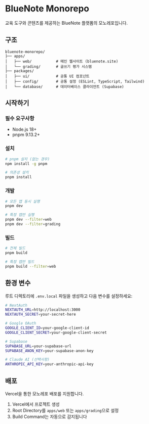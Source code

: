 # BlueNote Monorepo

교육 도구와 콘텐츠를 제공하는 BlueNote 플랫폼의 모노레포입니다.

## 구조

```
bluenote-monorepo/
├── apps/
│   ├── web/           # 메인 웹사이트 (bluenote.site)
│   └── grading/       # 글쓰기 평가 시스템
├── packages/
│   ├── ui/            # 공통 UI 컴포넌트
│   ├── config/        # 공통 설정 (ESLint, TypeScript, Tailwind)
│   └── database/      # 데이터베이스 클라이언트 (Supabase)
```

## 시작하기

### 필수 요구사항

- Node.js 18+
- pnpm 9.13.2+

### 설치

```bash
# pnpm 설치 (없는 경우)
npm install -g pnpm

# 의존성 설치
pnpm install
```

### 개발

```bash
# 모든 앱 동시 실행
pnpm dev

# 특정 앱만 실행
pnpm dev --filter=web
pnpm dev --filter=grading
```

### 빌드

```bash
# 전체 빌드
pnpm build

# 특정 앱만 빌드
pnpm build --filter=web
```

## 환경 변수

루트 디렉토리에 `.env.local` 파일을 생성하고 다음 변수를 설정하세요:

```bash
# NextAuth
NEXTAUTH_URL=http://localhost:3000
NEXTAUTH_SECRET=your-secret-here

# Google OAuth
GOOGLE_CLIENT_ID=your-google-client-id
GOOGLE_CLIENT_SECRET=your-google-client-secret

# Supabase
SUPABASE_URL=your-supabase-url
SUPABASE_ANON_KEY=your-supabase-anon-key

# Claude AI (선택사항)
ANTHROPIC_API_KEY=your-anthropic-api-key
```

## 배포

Vercel을 통한 모노레포 배포를 지원합니다.

1. Vercel에서 프로젝트 생성
2. Root Directory를 `apps/web` 또는 `apps/grading`으로 설정
3. Build Command는 자동으로 감지됩니다